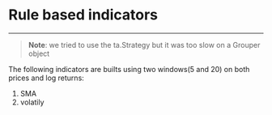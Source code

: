 # Rule based indicators
---


> **Note**: we tried to use the ta.Strategy but it was too slow on a Grouper object

The following indicators are builts using two windows(5 and 20) on both prices and log returns:

1. SMA
5. volatily
  